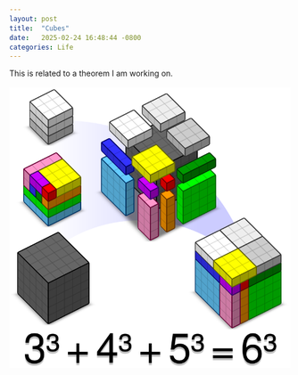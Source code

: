 ```yaml
---
layout: post
title:  "Cubes"
date:   2025-02-24 16:48:44 -0800
categories: Life
---
```

This is related to a theorem I am working on. 
<br><br>
![Cubes](images/cubes.png)

